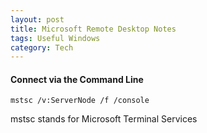 ```yaml
---
layout: post
title: Microsoft Remote Desktop Notes
tags: Useful Windows
category: Tech
---
```

#### Connect via the Command Line ####

~~~
mstsc /v:ServerNode /f /console
~~~

mstsc stands for Microsoft Terminal Services

